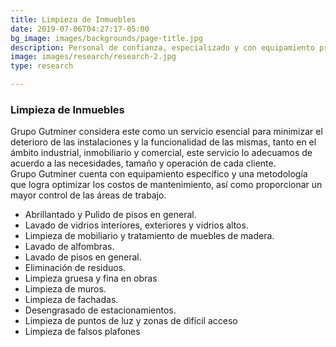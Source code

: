 ```yaml
---
title: Limpieza de Inmuebles
date: 2019-07-06T04:27:17-05:00
bg_image: images/backgrounds/page-title.jpg
description: Personal de confianza, especializado y con equipamiento profesional.
image: images/research/research-2.jpg
type: research

---
```

### Limpieza de Inmuebles

Grupo Gutminer considera este como un servicio esencial para minimizar el deterioro de las instalaciones y la funcionalidad de las mismas, tanto en el ámbito industrial, inmobiliario y comercial, este servicio lo adecuamos de acuerdo a las necesidades, tamaño y operación de cada cliente.  
Grupo Gutminer cuenta con equipamiento específico y una metodología que logra optimizar los costos de mantenimiento, así como proporcionar un mayor control de las áreas de trabajo.

* Abrillantado y Pulido de pisos en general.
* Lavado de vidrios interiores, exteriores y vidrios altos.
* Limpieza de mobiliario y tratamiento de muebles de madera.
* Lavado de alfombras.
* Lavado de pisos en general.
* Eliminación de residuos.
* Limpieza gruesa y fina en obras
* Limpieza de muros.
* Limpieza de fachadas.
* Desengrasado de estacionamientos.
* Limpieza de puntos de luz y zonas de difícil acceso
* Limpieza de falsos plafones